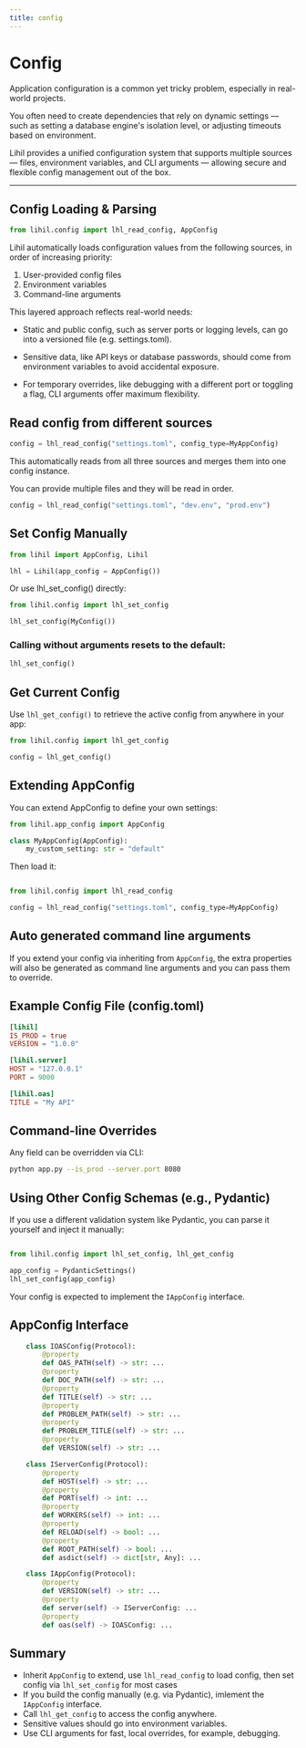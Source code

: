 ```yaml
---
title: config
---
```


# Config

Application configuration is a common yet tricky problem, especially in real-world projects.

You often need to create dependencies that rely on dynamic settings — such as setting a database engine's isolation level, or adjusting timeouts based on environment.

Lihil provides a unified configuration system that supports multiple sources — files, environment variables, and CLI arguments — allowing secure and flexible config management out of the box.

---

## Config Loading & Parsing

```python
from lihil.config import lhl_read_config, AppConfig
```

Lihil automatically loads configuration values from the following sources, in order of increasing priority:

1. User-provided config files
2. Environment variables
3. Command-line arguments

This layered approach reflects real-world needs:

- Static and public config, such as server ports or logging levels, can go into a versioned file (e.g. settings.toml).

- Sensitive data, like API keys or database passwords, should come from environment variables to avoid accidental exposure.

- For temporary overrides, like debugging with a different port or toggling a flag, CLI arguments offer maximum flexibility.

## Read config from different sources

```python
config = lhl_read_config("settings.toml", config_type=MyAppConfig)
```

This automatically reads from all three sources and merges them into one config instance.

You can provide multiple files and they will be read in order.

```python
config = lhl_read_config("settings.toml", "dev.env", "prod.env")
```

## Set Config Manually

```python
from lihil import AppConfig, Lihil

lhl = Lihil(app_config = AppConfig())
```

Or use lhl_set_config() directly:

```python
from lihil.config import lhl_set_config

lhl_set_config(MyConfig())
```

### Calling without arguments resets to the default:

```python
lhl_set_config()
```

## Get Current Config

Use `lhl_get_config()` to retrieve the active config from anywhere in your app:

```python
from lihil.config import lhl_get_config

config = lhl_get_config()
```

## Extending AppConfig

You can extend AppConfig to define your own settings:

```python
from lihil.app_config import AppConfig

class MyAppConfig(AppConfig):
    my_custom_setting: str = "default"
```

Then load it:

```python

from lihil.config import lhl_read_config

config = lhl_read_config("settings.toml", config_type=MyAppConfig)
```

## Auto generated command line arguments

If you extend your config via inheriting from `AppConfig`,
the extra properties will also be generated as command line arguments and you can pass them to override.

## Example Config File (config.toml)

```toml
[lihil]
IS_PROD = true
VERSION = "1.0.0"

[lihil.server]
HOST = "127.0.0.1"
PORT = 9000

[lihil.oas]
TITLE = "My API"
```

## Command-line Overrides

Any field can be overridden via CLI:

```bash
python app.py --is_prod --server.port 8080
```

## Using Other Config Schemas (e.g., Pydantic)

If you use a different validation system like Pydantic, you can parse it yourself and inject it manually:

```python

from lihil.config import lhl_set_config, lhl_get_config

app_config = PydanticSettings()
lhl_set_config(app_config)
```

Your config is expected to implement the `IAppConfig` interface.

## AppConfig Interface

```python
    class IOASConfig(Protocol):
        @property
        def OAS_PATH(self) -> str: ...
        @property
        def DOC_PATH(self) -> str: ...
        @property
        def TITLE(self) -> str: ...
        @property
        def PROBLEM_PATH(self) -> str: ...
        @property
        def PROBLEM_TITLE(self) -> str: ...
        @property
        def VERSION(self) -> str: ...

    class IServerConfig(Protocol):
        @property
        def HOST(self) -> str: ...
        @property
        def PORT(self) -> int: ...
        @property
        def WORKERS(self) -> int: ...
        @property
        def RELOAD(self) -> bool: ...
        @property
        def ROOT_PATH(self) -> bool: ...
        def asdict(self) -> dict[str, Any]: ...

    class IAppConfig(Protocol):
        @property
        def VERSION(self) -> str: ...
        @property
        def server(self) -> IServerConfig: ...
        @property
        def oas(self) -> IOASConfig: ...
```

## Summary

- Inherit `AppConfig` to extend, use `lhl_read_config` to load config, then set config via `lhl_set_config` for most cases
- If you build the config manually (e.g. via Pydantic), imlement the `IAppConfig` interface.
- Call `lhl_get_config` to access the config anywhere.
- Sensitive values should go into environment variables.
- Use CLI arguments for fast, local overrides, for example, debugging.
